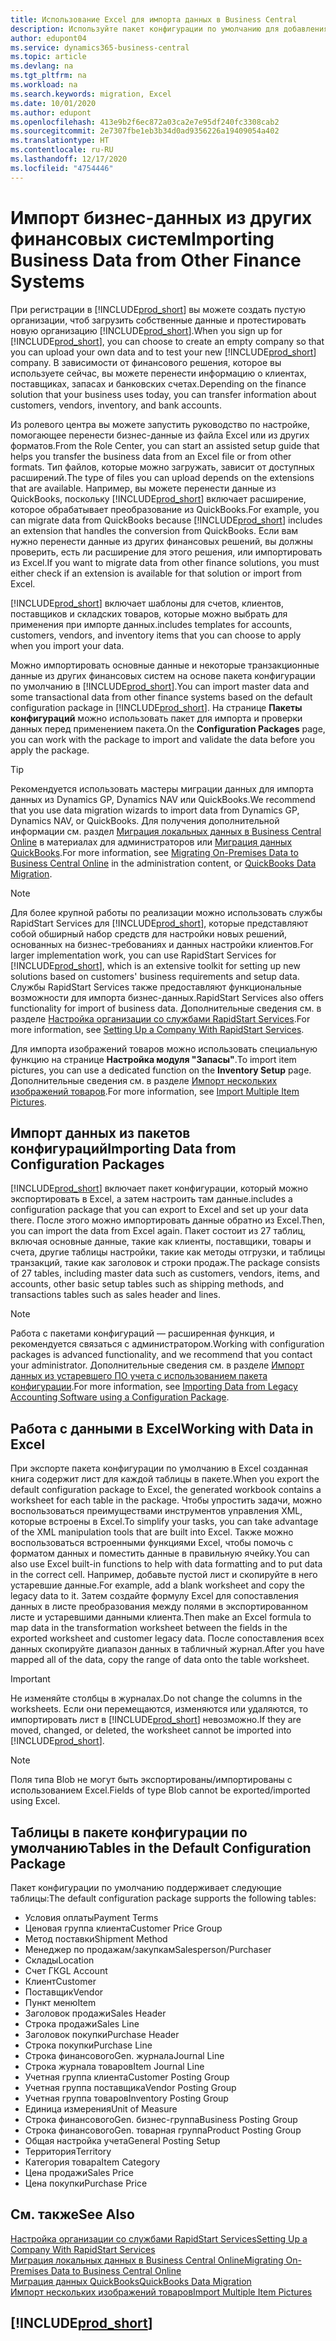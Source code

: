 ```yaml
---
title: Использование Excel для импорта данных в Business Central
description: Используйте пакет конфигурации по умолчанию для добавления данных в Excel и импорта данных обратно в Business Central.
author: edupont04
ms.service: dynamics365-business-central
ms.topic: article
ms.devlang: na
ms.tgt_pltfrm: na
ms.workload: na
ms.search.keywords: migration, Excel
ms.date: 10/01/2020
ms.author: edupont
ms.openlocfilehash: 413e9b2f6ec872a03ca2e7e95df240fc3308cab2
ms.sourcegitcommit: 2e7307fbe1eb3b34d0ad9356226a19409054a402
ms.translationtype: HT
ms.contentlocale: ru-RU
ms.lasthandoff: 12/17/2020
ms.locfileid: "4754446"
---
```

# <a name="importing-business-data-from-other-finance-systems"></a><span data-ttu-id="581c0-103">Импорт бизнес-данных из других финансовых систем</span><span class="sxs-lookup"><span data-stu-id="581c0-103">Importing Business Data from Other Finance Systems</span></span>

<span data-ttu-id="581c0-104">При регистрации в [!INCLUDE[prod_short](includes/prod_short.md)] вы можете создать пустую организации, чтоб загрузить собственные данные и протестировать новую организацию [!INCLUDE[prod_short](includes/prod_short.md)].</span><span class="sxs-lookup"><span data-stu-id="581c0-104">When you sign up for [!INCLUDE[prod_short](includes/prod_short.md)], you can choose to create an empty company so that you can upload your own data and to test your new [!INCLUDE[prod_short](includes/prod_short.md)] company.</span></span> <span data-ttu-id="581c0-105">В зависимости от финансового решения, которое вы используете сейчас, вы можете перенести информацию о клиентах, поставщиках, запасах и банковских счетах.</span><span class="sxs-lookup"><span data-stu-id="581c0-105">Depending on the finance solution that your business uses today, you can transfer information about customers, vendors, inventory, and bank accounts.</span></span>  

<span data-ttu-id="581c0-106">Из ролевого центра вы можете запустить руководство по настройке, помогающее перенести бизнес-данные из файла Excel или из других форматов.</span><span class="sxs-lookup"><span data-stu-id="581c0-106">From the Role Center, you can start an assisted setup guide that helps you transfer the business data from an Excel file or from other formats.</span></span> <span data-ttu-id="581c0-107">Тип файлов, которые можно загружать, зависит от доступных расширений.</span><span class="sxs-lookup"><span data-stu-id="581c0-107">The type of files you can upload depends on the extensions that are available.</span></span> <span data-ttu-id="581c0-108">Например, вы можете перенести данные из QuickBooks, поскольку [!INCLUDE[prod_short](includes/prod_short.md)] включает расширение, которое обрабатывает преобразование из QuickBooks.</span><span class="sxs-lookup"><span data-stu-id="581c0-108">For example, you can migrate data from QuickBooks because [!INCLUDE[prod_short](includes/prod_short.md)] includes an extension that handles the conversion from QuickBooks.</span></span> <span data-ttu-id="581c0-109">Если вам нужно перенести данные из других финансовых решений, вы должны проверить, есть ли расширение для этого решения, или импортировать из Excel.</span><span class="sxs-lookup"><span data-stu-id="581c0-109">If you want to migrate data from other finance solutions, you must either check if an extension is available for that solution or import from Excel.</span></span>  

[!INCLUDE[prod_short](includes/prod_short.md)] <span data-ttu-id="581c0-110">включает шаблоны для счетов, клиентов, поставщиков и складских товаров, которые можно выбрать для применения при импорте данных.</span><span class="sxs-lookup"><span data-stu-id="581c0-110">includes templates for accounts, customers, vendors, and inventory items that you can choose to apply when you import your data.</span></span>

<span data-ttu-id="581c0-111">Можно импортировать основные данные и некоторые транзакционные данные из других финансовых систем на основе пакета конфигурации по умолчанию в [!INCLUDE[prod_short](includes/prod_short.md)].</span><span class="sxs-lookup"><span data-stu-id="581c0-111">You can import master data and some transactional data from other finance systems based on the default configuration package in [!INCLUDE[prod_short](includes/prod_short.md)].</span></span> <span data-ttu-id="581c0-112">На странице **Пакеты конфигураций** можно использовать пакет для импорта и проверки данных перед применением пакета.</span><span class="sxs-lookup"><span data-stu-id="581c0-112">On the **Configuration Packages** page, you can work with the package to import and validate the data before you apply the package.</span></span>  

> [!TIP]  
> <span data-ttu-id="581c0-113">Рекомендуется использовать мастеры миграции данных для импорта данных из Dynamics GP, Dynamics NAV или QuickBooks.</span><span class="sxs-lookup"><span data-stu-id="581c0-113">We recommend that you use data migration wizards to import data from Dynamics GP, Dynamics NAV, or QuickBooks.</span></span> <span data-ttu-id="581c0-114">Для получения дополнительной информации см. раздел [Миграция локальных данных в Business Central Online](/dynamics365/business-central/dev-itpro/administration/migrate-data) в материалах для администраторов или [Миграция данных QuickBooks](ui-extensions-quickbooks-data-migration.md).</span><span class="sxs-lookup"><span data-stu-id="581c0-114">For more information, see [Migrating On-Premises Data to Business Central Online](/dynamics365/business-central/dev-itpro/administration/migrate-data) in the administration content, or [QuickBooks Data Migration](ui-extensions-quickbooks-data-migration.md).</span></span>

> [!NOTE]  
> <span data-ttu-id="581c0-115">Для более крупной работы по реализации можно использовать службы RapidStart Services для [!INCLUDE[prod_short](includes/prod_short.md)], которые представляют собой обширный набор средств для настройки новых решений, основанных на бизнес-требованиях и данных настройки клиентов.</span><span class="sxs-lookup"><span data-stu-id="581c0-115">For larger implementation work, you can use RapidStart Services for [!INCLUDE[prod_short](includes/prod_short.md)], which is an extensive toolkit for setting up new solutions based on customers' business requirements and setup data.</span></span> <span data-ttu-id="581c0-116">Службы RapidStart Services также предоставляют функциональные возможности для импорта бизнес-данных.</span><span class="sxs-lookup"><span data-stu-id="581c0-116">RapidStart Services also offers functionality for import of business data.</span></span> <span data-ttu-id="581c0-117">Дополнительные сведения см. в разделе [Настройка организации со службами RapidStart Services](admin-set-up-a-company-with-rapidstart.md).</span><span class="sxs-lookup"><span data-stu-id="581c0-117">For more information, see [Setting Up a Company With RapidStart Services](admin-set-up-a-company-with-rapidstart.md).</span></span>

<span data-ttu-id="581c0-118">Для импорта изображений товаров можно использовать специальную функцию на странице **Настройка модуля "Запасы"**.</span><span class="sxs-lookup"><span data-stu-id="581c0-118">To import item pictures, you can use a dedicated function on the **Inventory Setup** page.</span></span> <span data-ttu-id="581c0-119">Дополнительные сведения см. в разделе [Импорт нескольких изображений товаров](inventory-how-import-item-pictures.md).</span><span class="sxs-lookup"><span data-stu-id="581c0-119">For more information, see [Import Multiple Item Pictures](inventory-how-import-item-pictures.md).</span></span>

## <a name="importing-data-from-configuration-packages"></a><span data-ttu-id="581c0-120">Импорт данных из пакетов конфигураций</span><span class="sxs-lookup"><span data-stu-id="581c0-120">Importing Data from Configuration Packages</span></span>
[!INCLUDE[prod_short](includes/prod_short.md)] <span data-ttu-id="581c0-121">включает пакет конфигурации, который можно экспортировать в Excel, а затем настроить там данные.</span><span class="sxs-lookup"><span data-stu-id="581c0-121">includes a configuration package that you can export to Excel and set up your data there.</span></span> <span data-ttu-id="581c0-122">После этого можно импортировать данные обратно из Excel.</span><span class="sxs-lookup"><span data-stu-id="581c0-122">Then, you can import the data from Excel again.</span></span> <span data-ttu-id="581c0-123">Пакет состоит из 27 таблиц, включая основные данные, такие как клиенты, поставщики, товары и счета, другие таблицы настройки, такие как методы отгрузки, и таблицы транзакций, такие как заголовок и строки продаж.</span><span class="sxs-lookup"><span data-stu-id="581c0-123">The package consists of 27 tables, including master data such as customers, vendors, items, and accounts, other basic setup tables such as shipping methods, and transactions tables such as sales header and lines.</span></span>  

> [!NOTE]  
>   <span data-ttu-id="581c0-124">Работа с пакетами конфигураций — расширенная функция, и рекомендуется связаться с администратором.</span><span class="sxs-lookup"><span data-stu-id="581c0-124">Working with configuration packages is advanced functionality, and we recommend that you contact your administrator.</span></span> <span data-ttu-id="581c0-125">Дополнительные сведения см. в разделе [Импорт данных из устаревшего ПО учета с использованием пакета конфигурации](across-import-data-configuration-packages.md).</span><span class="sxs-lookup"><span data-stu-id="581c0-125">For more information, see [Importing Data from Legacy Accounting Software using a Configuration Package](across-import-data-configuration-packages.md).</span></span>

## <a name="working-with-data-in-excel"></a><span data-ttu-id="581c0-126">Работа с данными в Excel</span><span class="sxs-lookup"><span data-stu-id="581c0-126">Working with Data in Excel</span></span>
<span data-ttu-id="581c0-127">При экспорте пакета конфигурации по умолчанию в Excel созданная книга содержит лист для каждой таблицы в пакете.</span><span class="sxs-lookup"><span data-stu-id="581c0-127">When you export the default configuration package to Excel, the generated workbook contains a worksheet for each table in the package.</span></span> <span data-ttu-id="581c0-128">Чтобы упростить задачи, можно воспользоваться преимуществами инструментов управления XML, которые встроены в Excel.</span><span class="sxs-lookup"><span data-stu-id="581c0-128">To simplify your tasks, you can take advantage of the XML manipulation tools that are built into Excel.</span></span> <span data-ttu-id="581c0-129">Также можно воспользоваться встроенными функциями Excel, чтобы помочь с форматом данных и поместить данные в правильную ячейку.</span><span class="sxs-lookup"><span data-stu-id="581c0-129">You can also use Excel built-in functions to help with data formatting and to put data in the correct cell.</span></span> <span data-ttu-id="581c0-130">Например, добавьте пустой лист и скопируйте в него устаревшие данные.</span><span class="sxs-lookup"><span data-stu-id="581c0-130">For example, add a blank worksheet and copy the legacy data to it.</span></span> <span data-ttu-id="581c0-131">Затем создайте формулу Excel для сопоставления данных в листе преобразования между полями в экспортированном листе и устаревшими данными клиента.</span><span class="sxs-lookup"><span data-stu-id="581c0-131">Then make an Excel formula to map data in the transformation worksheet between the fields in the exported worksheet and customer legacy data.</span></span> <span data-ttu-id="581c0-132">После сопоставления всех данных скопируйте диапазон данных в табличный журнал.</span><span class="sxs-lookup"><span data-stu-id="581c0-132">After you have mapped all of the data, copy the range of data onto the table worksheet.</span></span>  

> [!IMPORTANT]  
>  <span data-ttu-id="581c0-133">Не изменяйте столбцы в журналах.</span><span class="sxs-lookup"><span data-stu-id="581c0-133">Do not change the columns in the worksheets.</span></span> <span data-ttu-id="581c0-134">Если они перемещаются, изменяются или удаляются, то импортировать лист в [!INCLUDE[prod_short](includes/prod_short.md)] невозможно.</span><span class="sxs-lookup"><span data-stu-id="581c0-134">If they are moved, changed, or deleted, the worksheet cannot be imported into [!INCLUDE[prod_short](includes/prod_short.md)].</span></span>

> [!NOTE]
> <span data-ttu-id="581c0-135">Поля типа Blob не могут быть экспортированы/импортированы с использованием Excel.</span><span class="sxs-lookup"><span data-stu-id="581c0-135">Fields of type Blob cannot be exported/imported using Excel.</span></span>

## <a name="tables-in-the-default-configuration-package"></a><span data-ttu-id="581c0-136">Таблицы в пакете конфигурации по умолчанию</span><span class="sxs-lookup"><span data-stu-id="581c0-136">Tables in the Default Configuration Package</span></span>
<span data-ttu-id="581c0-137">Пакет конфигурации по умолчанию поддерживает следующие таблицы:</span><span class="sxs-lookup"><span data-stu-id="581c0-137">The default configuration package supports the following tables:</span></span>

-   <span data-ttu-id="581c0-138">Условия оплаты</span><span class="sxs-lookup"><span data-stu-id="581c0-138">Payment Terms</span></span>
-   <span data-ttu-id="581c0-139">Ценовая группа клиента</span><span class="sxs-lookup"><span data-stu-id="581c0-139">Customer Price Group</span></span>
-   <span data-ttu-id="581c0-140">Метод поставки</span><span class="sxs-lookup"><span data-stu-id="581c0-140">Shipment Method</span></span>
-   <span data-ttu-id="581c0-141">Менеджер по продажам/закупкам</span><span class="sxs-lookup"><span data-stu-id="581c0-141">Salesperson/Purchaser</span></span>
-   <span data-ttu-id="581c0-142">Склады</span><span class="sxs-lookup"><span data-stu-id="581c0-142">Location</span></span>
-   <span data-ttu-id="581c0-143">Счет ГК</span><span class="sxs-lookup"><span data-stu-id="581c0-143">GL Account</span></span>
-   <span data-ttu-id="581c0-144">Клиент</span><span class="sxs-lookup"><span data-stu-id="581c0-144">Customer</span></span>
-   <span data-ttu-id="581c0-145">Поставщик</span><span class="sxs-lookup"><span data-stu-id="581c0-145">Vendor</span></span>
-   <span data-ttu-id="581c0-146">Пункт меню</span><span class="sxs-lookup"><span data-stu-id="581c0-146">Item</span></span>
-   <span data-ttu-id="581c0-147">Заголовок продажи</span><span class="sxs-lookup"><span data-stu-id="581c0-147">Sales Header</span></span>
-   <span data-ttu-id="581c0-148">Строка продажи</span><span class="sxs-lookup"><span data-stu-id="581c0-148">Sales Line</span></span>
-   <span data-ttu-id="581c0-149">Заголовок покупки</span><span class="sxs-lookup"><span data-stu-id="581c0-149">Purchase Header</span></span>
-   <span data-ttu-id="581c0-150">Строка покупки</span><span class="sxs-lookup"><span data-stu-id="581c0-150">Purchase Line</span></span>
-   <span data-ttu-id="581c0-151">Строка финансового</span><span class="sxs-lookup"><span data-stu-id="581c0-151">Gen.</span></span> <span data-ttu-id="581c0-152">журнала</span><span class="sxs-lookup"><span data-stu-id="581c0-152">Journal Line</span></span>
-   <span data-ttu-id="581c0-153">Строка журнала товаров</span><span class="sxs-lookup"><span data-stu-id="581c0-153">Item Journal Line</span></span>
-   <span data-ttu-id="581c0-154">Учетная группа клиента</span><span class="sxs-lookup"><span data-stu-id="581c0-154">Customer Posting Group</span></span>
-   <span data-ttu-id="581c0-155">Учетная группа поставщика</span><span class="sxs-lookup"><span data-stu-id="581c0-155">Vendor Posting Group</span></span>
-   <span data-ttu-id="581c0-156">Учетная группа товаров</span><span class="sxs-lookup"><span data-stu-id="581c0-156">Inventory Posting Group</span></span>
-   <span data-ttu-id="581c0-157">Единица измерения</span><span class="sxs-lookup"><span data-stu-id="581c0-157">Unit of Measure</span></span>
-   <span data-ttu-id="581c0-158">Строка финансового</span><span class="sxs-lookup"><span data-stu-id="581c0-158">Gen.</span></span> <span data-ttu-id="581c0-159">бизнес-группа</span><span class="sxs-lookup"><span data-stu-id="581c0-159">Business Posting Group</span></span>
-   <span data-ttu-id="581c0-160">Строка финансового</span><span class="sxs-lookup"><span data-stu-id="581c0-160">Gen.</span></span> <span data-ttu-id="581c0-161">товарная группа</span><span class="sxs-lookup"><span data-stu-id="581c0-161">Product Posting Group</span></span>
-   <span data-ttu-id="581c0-162">Общая настройка учета</span><span class="sxs-lookup"><span data-stu-id="581c0-162">General Posting Setup</span></span>
-   <span data-ttu-id="581c0-163">Территория</span><span class="sxs-lookup"><span data-stu-id="581c0-163">Territory</span></span>
-   <span data-ttu-id="581c0-164">Категория товара</span><span class="sxs-lookup"><span data-stu-id="581c0-164">Item Category</span></span>
-   <span data-ttu-id="581c0-165">Цена продажи</span><span class="sxs-lookup"><span data-stu-id="581c0-165">Sales Price</span></span>
-   <span data-ttu-id="581c0-166">Цена покупки</span><span class="sxs-lookup"><span data-stu-id="581c0-166">Purchase Price</span></span>

## <a name="see-also"></a><span data-ttu-id="581c0-167">См. также</span><span class="sxs-lookup"><span data-stu-id="581c0-167">See Also</span></span>
[<span data-ttu-id="581c0-168">Настройка организации со службами RapidStart Services</span><span class="sxs-lookup"><span data-stu-id="581c0-168">Setting Up a Company With RapidStart Services</span></span>](admin-set-up-a-company-with-rapidstart.md)  
[<span data-ttu-id="581c0-169">Миграция локальных данных в Business Central Online</span><span class="sxs-lookup"><span data-stu-id="581c0-169">Migrating On-Premises Data to Business Central Online</span></span>](/dynamics365/business-central/dev-itpro/administration/migrate-data)  
[<span data-ttu-id="581c0-170">Миграция данных QuickBooks</span><span class="sxs-lookup"><span data-stu-id="581c0-170">QuickBooks Data Migration</span></span>](ui-extensions-quickbooks-data-migration.md)  
[<span data-ttu-id="581c0-171">Импорт нескольких изображений товаров</span><span class="sxs-lookup"><span data-stu-id="581c0-171">Import Multiple Item Pictures</span></span>](inventory-how-import-item-pictures.md)

## [!INCLUDE[prod_short](includes/free_trial_md.md)]  
